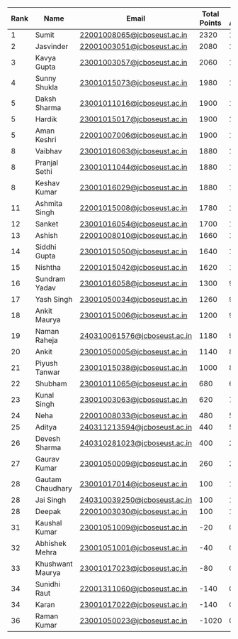 | Rank | Name            | Email                        | Total Points | Correct Answers | Incorrect Answers |
|------|-----------------|------------------------------|--------------|-----------------|-------------------|
| 1    | Sumit           | 22001008065@jcboseust.ac.in   | 2320         | 15              | 9                 |
| 2    | Jasvinder       | 22001003051@jcboseust.ac.in   | 2080         | 13              | 1                 |
| 3    | Kavya Gupta     | 23001003057@jcboseust.ac.in   | 2060         | 13              | 2                 |
| 4    | Sunny Shukla    | 23001015073@jcboseust.ac.in   | 1980         | 13              | 6                 |
| 5    | Daksh Sharma    | 23001011016@jcboseust.ac.in   | 1900         | 12              | 0                 |
| 5    | Hardik          | 23001015017@jcboseust.ac.in   | 1900         | 12              | 0                 |
| 5    | Aman Keshri     | 22001007006@jcboseust.ac.in   | 1900         | 12              | 0                 |
| 8    | Vaibhav         | 23001016063@jcboseust.ac.in   | 1880         | 12              | 1                 |
| 8    | Pranjal Sethi   | 23001011044@jcboseust.ac.in   | 1880         | 12              | 1                 |
| 8    | Keshav Kumar    | 23001016029@jcboseust.ac.in   | 1880         | 12              | 1                 |
| 11   | Ashmita Singh   | 22001015008@jcboseust.ac.in   | 1780         | 12              | 6                 |
| 12   | Sanket          | 23001016054@jcboseust.ac.in   | 1700         | 11              | 0                 |
| 13   | Ashish          | 22001008010@jcboseust.ac.in   | 1660         | 11              | 2                 |
| 14   | Siddhi Gupta    | 23001015050@jcboseust.ac.in   | 1640         | 11              | 3                 |
| 15   | Nishtha         | 22001015042@jcboseust.ac.in   | 1620         | 11              | 4                 |
| 16   | Sundram Yadav   | 23001016058@jcboseust.ac.in   | 1300         | 9               | 0                 |
| 17   | Yash Singh      | 23001050034@jcboseust.ac.in   | 1260         | 9               | 2                 |
| 18   | Ankit Maurya    | 23001015006@jcboseust.ac.in   | 1200         | 9               | 5                 |
| 19   | Naman Raheja    | 240310061576@jcboseust.ac.in  | 1180         | 9               | 6                 |
| 20   | Ankit           | 23001050005@jcboseust.ac.in   | 1140         | 8               | 3                 |
| 21   | Piyush Tanwar   | 23001015038@jcboseust.ac.in   | 1000         | 8               | 5                 |
| 22   | Shubham         | 23001011065@jcboseust.ac.in   | 680          | 6               | 1                 |
| 23   | Kunal Singh     | 23001003063@jcboseust.ac.in   | 620          | 7               | 14                |
| 24   | Neha            | 22001008033@jcboseust.ac.in   | 480          | 5               | 1                 |
| 25   | Aditya          | 240311213594@jcboseust.ac.in  | 440          | 5               | 3                 |
| 26   | Devesh Sharma   | 240310281023@jcboseust.ac.in  | 400          | 2               | 0                 |
| 27   | Gaurav Kumar    | 23001050009@jcboseust.ac.in   | 260          | 2               | 2                 |
| 28   | Gautam Chaudhary| 23001017014@jcboseust.ac.in   | 100          | 1               | 0                 |
| 28   | Jai Singh       | 240310039250@jcboseust.ac.in  | 100          | 1               | 0                 |
| 28   | Deepak          | 22001003030@jcboseust.ac.in   | 100          | 1               | 0                 |
| 31   | Kaushal Kumar   | 23001051009@jcboseust.ac.in   | -20          | 0               | 1                 |
| 32   | Abhishek Mehra  | 23001051001@jcboseust.ac.in   | -40          | 0               | 2                 |
| 33   | Khushwant Maurya| 23001017023@jcboseust.ac.in   | -80          | 0               | 4                 |
| 34   | Sunidhi Raut    | 22001311060@jcboseust.ac.in   | -140         | 0               | 7                 |
| 34   | Karan           | 23001017022@jcboseust.ac.in   | -140         | 0               | 7                 |
| 36   | Raman Kumar     | 23001050023@jcboseust.ac.in   | -1020        | 0               | 51                |
